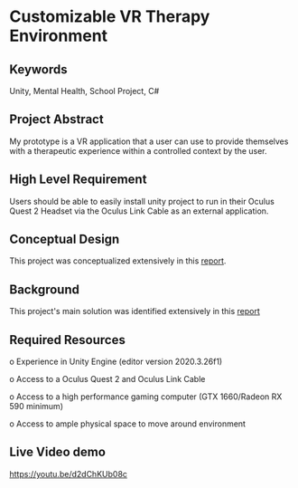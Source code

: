 # Customizable VR Therapy Environment

## Keywords

Unity, Mental Health, School Project, C#

## Project Abstract

My prototype is a VR application that a user can use to provide themselves with a therapeutic experience within a controlled context by the user.

## High Level Requirement

Users should be able to easily install unity project to run in their Oculus Quest 2 Headset via the Oculus Link Cable as an external application.

## Conceptual Design

This project was conceptualized extensively in this [report](Concept_Design_Paper.pdf).

## Background

This project's main solution was identified extensively in this [report](Identify_and_Define_a_Problem.pdf)

## Required Resources

o Experience in Unity Engine (editor version 2020.3.26f1)

o Access to a Oculus Quest 2 and Oculus Link Cable

o Access to a high performance gaming computer (GTX 1660/Radeon RX 590 minimum) 

o Access to ample physical space to move around environment

## Live Video demo

https://youtu.be/d2dChKUb08c

